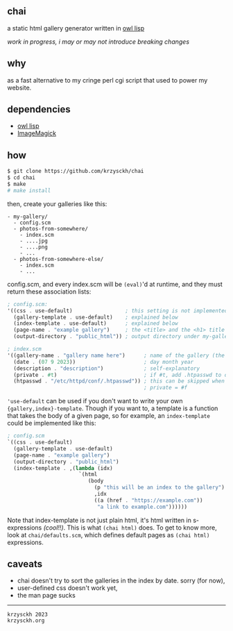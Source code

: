 chai
----

a static html gallery generator written in
[owl lisp](https://haltp.org/posts/owl.html)

*work in progress, i may or may not introduce breaking changes*

why
---

as a fast alternative to my cringe perl cgi script that used to power my
website.

dependencies
------------

  - [owl lisp](https://haltp.org/posts/owl.html)
  - [ImageMagick](https://imagemagick.org/)

how
---

```sh
$ git clone https://github.com/krzysckh/chai
$ cd chai
$ make
# make install
```

then, create your galleries like this:

```
- my-gallery/
  - config.scm
  - photos-from-somewhere/
    - index.scm
    - ....jpg
    - ....png
    - ...
  - photos-from-somewhere-else/
    - index.scm
    - ...
```

config.scm, and every index.scm will be `(eval)`'d at runtime, and they must
return these association lists:

```scheme
; config.scm:
'((css . use-default)                 ; this setting is not implemented yet
  (gallery-template . use-default)    ; explained below
  (index-template . use-default)      ; explained below
  (page-name . "example gallery")     ; the <title> and the <h1> title
  (output-directory . "public_html")) ; output directory under my-gallery
```

```scheme
; index.scm
'((gallery-name . "gallery name here")      ; name of the gallery (the title)
  (date . (07 9 2023))                      ; day month year
  (description . "description")             ; self-explanatory
  (private . #t)                            ; if #t, add .htpasswd to dir.
  (htpasswd . "/etc/httpd/conf/.htpasswd")) ; this can be skipped when
                                            ; private = #f
```

`'use-default` can be used if you don't want to write your own
`{gallery,index}-template`. Though if you want to, a template is a function
that takes the body of a given page, so for example, an `index-template` could
be implemented like this:

```scheme
; config.scm
`((css . use-default)
  (gallery-template . use-default)
  (page-name . "example gallery")
  (output-directory . "public_html")
  (index-template . ,(lambda (idx)
                       `(html
                          (body
                            (p "this will be an index to the gallery")
                            ,idx
                            ((a (href . "https://example.com"))
                             "a link to example.com"))))))
```

Note that index-template is not just plain html, it's html written in
s-expressions *(cool!!)*. This is what `(chai html)` does.
To get to know more, look at `chai/defaults.scm`, which defines default pages
as `(chai html)` expressions.

caveats
-------

- chai doesn't try to sort the galleries in the index by date. sorry (for now),
- user-defined css doesn't work yet,
- the man page sucks

------
```
krzysckh 2023
krzysckh.org
```
